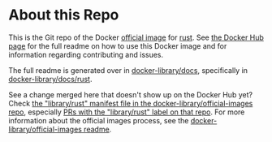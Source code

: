# About this Repo

This is the Git repo of the Docker [official image](https://docs.docker.com/docker-hub/official_repos/) for [rust](https://registry.hub.docker.com/_/rust/). See [the Docker Hub page](https://registry.hub.docker.com/_/rust/) for the full readme on how to use this Docker image and for information regarding contributing and issues.

The full readme is generated over in [docker-library/docs](https://github.com/docker-library/docs), specifically in [docker-library/docs/rust](https://github.com/docker-library/docs/tree/master/rust).

See a change merged here that doesn't show up on the Docker Hub yet? Check [the "library/rust" manifest file in the docker-library/official-images repo](https://github.com/docker-library/official-images/blob/master/library/rust), especially [PRs with the "library/rust" label on that repo](https://github.com/docker-library/official-images/labels/library%2Frust). For more information about the official images process, see the [docker-library/official-images readme](https://github.com/docker-library/official-images/blob/master/README.md).

<!-- THIS FILE IS GENERATED BY https://github.com/docker-library/docs/blob/master/generate-repo-stub-readme.sh -->
